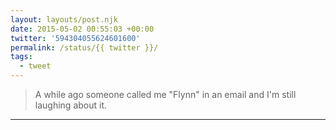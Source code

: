 ```yaml
---
layout: layouts/post.njk
date: 2015-05-02 00:55:03 +00:00
twitter: '594304055624601600'
permalink: /status/{{ twitter }}/
tags: 
  - tweet
---
```


> A while ago someone called me "Flynn" in an email and I'm still laughing about it.

---
